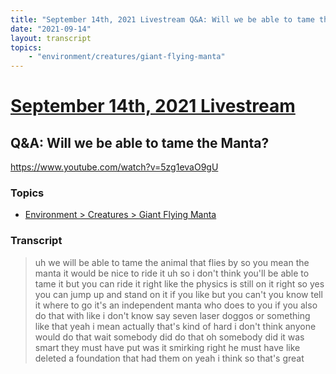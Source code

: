 ```yaml
---
title: "September 14th, 2021 Livestream Q&A: Will we be able to tame the Manta?"
date: "2021-09-14"
layout: transcript
topics:
    - "environment/creatures/giant-flying-manta"
---
```

# [September 14th, 2021 Livestream](../2021-09-14.md)
## Q&A: Will we be able to tame the Manta?
https://www.youtube.com/watch?v=5zg1evaO9gU

### Topics
* [Environment > Creatures > Giant Flying Manta](../topics/environment/creatures/giant-flying-manta.md)

### Transcript

> uh we will be able to tame the animal that flies by so you mean the manta it would be nice to ride it uh so i don't think you'll be able to tame it but you can ride it right like the physics is still on it right so yes you can jump up and stand on it if you like but you can't you know tell it where to go it's an independent manta who does to you if you also do that with like i don't know say seven laser doggos or something like that yeah i mean actually that's kind of hard i don't think anyone would do that wait somebody did do that oh somebody did it was smart they must have put was it smirking right he must have like deleted a foundation that had them on yeah i think so that's great
